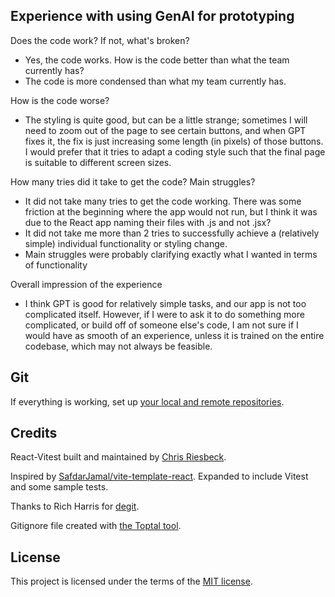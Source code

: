## Experience with using GenAI for prototyping
Does the code work? If not, what's broken?
- Yes, the code works.
How is the code better than what the team currently has?
- The code is more condensed than what my team currently has.

How is the code worse?
- The styling is quite good, but can be a little strange; sometimes I will need to zoom out of the page to see certain buttons, and when GPT fixes it, the fix is just increasing some length (in pixels) of those buttons. I would prefer that it tries to adapt a coding style such that the final page is suitable to different screen sizes.

How many tries did it take to get the code? Main struggles?
- It did not take many tries to get the code working. There was some friction at the beginning where the app would not run, but I think it was due to the React app naming their files with .js and not .jsx?
- It did not take me more than 2 tries to successfully achieve a (relatively simple) individual functionality or styling change.
- Main struggles were probably clarifying exactly what I wanted in terms of functionality

Overall impression of the experience
- I think GPT is good for relatively simple tasks, and our app is not too complicated itself. However, if I were to ask it to do something more complicated, or build off of someone else's code, I am not sure if I would have as smooth of an experience, unless it is trained on the entire codebase, which may not always be feasible.

## Git

If everything is working, set up [your local and remote repositories](https://docs.github.com/en/get-started/importing-your-projects-to-github/importing-source-code-to-github/adding-locally-hosted-code-to-github#adding-a-local-repository-to-github-using-git).

## Credits

React-Vitest built and maintained by [Chris Riesbeck](https://github.com/criesbeck).

Inspired by [SafdarJamal/vite-template-react](https://github.com/SafdarJamal/vite-template-react).
Expanded to include Vitest and some sample tests.

Thanks to Rich Harris for [degit](https://www.npmjs.com/package/degit).

Gitignore file created with [the Toptal tool](https://www.toptal.com/developers/gitignore/api/react,firebase,visualstudiocode,macos,windows).


## License

This project is licensed under the terms of the [MIT license](./LICENSE).
